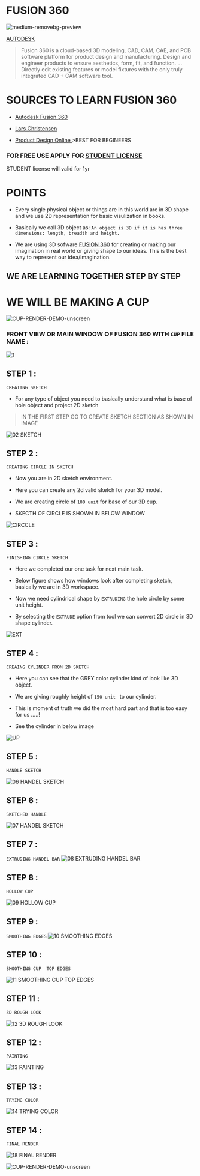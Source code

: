 # FUSION 360
![medium-removebg-preview](https://user-images.githubusercontent.com/58439868/132957295-468d6081-baaf-42c5-84d0-1a26de552473.png)


[AUTODESK](https://www.autodesk.com/)

>Fusion 360 is a cloud-based 3D modeling, CAD, CAM, CAE, and PCB software platform for product design and manufacturing. Design and engineer products to ensure aesthetics, form, fit, and function. ... Directly edit existing features or model fixtures with the only truly integrated CAD + CAM software tool.

# SOURCES TO LEARN FUSION 360

- [Autodesk Fusion 360](https://www.youtube.com/c/AutodeskFusion360)

- [Lars Christensen](https://www.youtube.com/user/cadcamstuff)

- [Product Design Online ](https://www.youtube.com/channel/UCooViVfi0DaWk_eqxIXXiOQ) >BEST FOR BEGINEERS

### FOR FREE USE APPLY FOR [STUDENT LICENSE](https://www.autodesk.in/campaigns/education/fusion-360) 

STUDENT license will valid for 1yr 

# POINTS 

- Every single physical object or things are in this world are in 3D shape and we use 2D representation for basic visulization in books.

- Basically we call 3D object as: ```An object is 3D if it is has three dimensions: length, breadth and height.```

- We are using 3D sofware [FUSION 360](https://github.com/markad-yash/Fusion_360/) for creating or making our imagination in real world or giving shape to our ideas. This is the best way to represent our idea/Imagination.



## WE ARE LEARNING TOGETHER STEP BY STEP

# WE WILL BE MAKING A CUP



![CUP-RENDER-DEMO-unscreen](https://user-images.githubusercontent.com/58439868/132989967-be9d8a74-5540-4e0a-a154-1d4e8dc794b6.gif)



### FRONT VIEW OR MAIN WINDOW OF FUSION 360 WITH  ```CUP``` FILE NAME :

![1](https://user-images.githubusercontent.com/58439868/132986653-e9f647e7-46e8-4d5f-9414-823323b8522e.png)


## STEP 1 :

```CREATING SKETCH```

 - For any type of object you need to basically understand what is base of hole object and project 2D sketch 
 > IN THE FIRST STEP GO TO CREATE SKETCH SECTION AS SHOWN IN IMAGE

![02 SKETCH](https://user-images.githubusercontent.com/58439868/132986767-07cd2143-e087-4d68-9697-6d8965843cff.png)


## STEP 2 :
```CREATING CIRCLE IN SKETCH```

- Now you are in 2D sketch environment.

- Here you can create any 2d valid sketch for your 3D model.

- We are creating circle of ```100 unit``` for base of our 3D cup.

- SKECTH OF CIRCLE IS SHOWN IN BELOW WINDOW


![CIRCCLE](https://user-images.githubusercontent.com/58439868/132986878-c2697c9a-4c32-4043-9a81-5b79e3a1215c.png)


## STEP 3 :
 ```FINISHING CIRCLE SKETCH```
 
 - Here we completed our one task for next main task.

- Below figure shows how windows look after completing sketch, basically we are in 3D workspace.

- Now we need cylindrical shape by ```EXTRUDING``` the hole circle by some unit height.

- By selecting the ```EXTRUDE``` option from tool we can convert 2D circle in 3D shape cylinder. 

![EXT](https://user-images.githubusercontent.com/58439868/132987080-f2f376ef-96ff-4ad1-8dd2-328993b27d32.png)

## STEP 4 :

```CREAING CYLINDER FROM 2D SKETCH```

- Here you can see that the GREY color cylinder kind of look like 3D object.

- We are giving roughly height of ```150 unit ``` to our cylinder.

- This is moment of truth we did the most hard part and that is too easy for us .....!

- See the cylinder in below image 

![UP](https://user-images.githubusercontent.com/58439868/132987087-c824e2dd-0562-497b-92aa-25957f4b9c14.png)




## STEP 5 :
```HANDLE SKETCH```

![06 HANDEL SKETCH](https://user-images.githubusercontent.com/58439868/133222177-2cde9f8f-fc33-43e2-a74c-2fed72cfedd5.png)


## STEP 6 :
```SKETCHED HANDLE```

![07 HANDEL SKETCH](https://user-images.githubusercontent.com/58439868/133222202-2fec5124-bbfd-43fb-8e16-d23bebed3942.png)


## STEP 7 :

``EXTRUDING HANDEL BAR``
![08 EXTRUDING HANDEL BAR](https://user-images.githubusercontent.com/58439868/133222210-254cc46d-0bc3-4e69-9451-c4ac55c8e343.png)


## STEP 8 :
```HOLLOW CUP```

![09 HOLLOW CUP](https://user-images.githubusercontent.com/58439868/133222228-b9f34b95-aab0-4a5e-af1b-d5aedb37baad.png)


## STEP 9 :
```SMOOTHING EDGES```
![10 SMOOTHING EDGES](https://user-images.githubusercontent.com/58439868/133222248-d7829aee-734c-4ca9-8d41-7f73f20e5c3a.png)


## STEP 10 :
```SMOOTHING CUP  TOP EDGES```

![11 SMOOTHING CUP  TOP EDGES](https://user-images.githubusercontent.com/58439868/133222283-e9a76011-f15c-4f73-849b-ed501a3dd306.png)

## STEP 11 :
```3D ROUGH LOOK```

![12 3D ROUGH LOOK](https://user-images.githubusercontent.com/58439868/133222360-2674ca0c-2c6f-469d-8596-ef4cebbce937.png)


## STEP 12 :
```PAINTING```

![13 PAINTING](https://user-images.githubusercontent.com/58439868/133222392-fe6bfe61-28be-44dd-b033-e7b1f32e556e.png)



## STEP 13 :
```TRYING COLOR```

![14 TRYING COLOR](https://user-images.githubusercontent.com/58439868/133222515-1a4616b2-df86-4f6c-9162-38f7a3691816.png)

## STEP 14 :
```FINAL RENDER```

![18 FINAL RENDER](https://user-images.githubusercontent.com/58439868/133222580-769b6b85-f04f-4017-8f9d-ed4c81d30e0a.png)


![CUP-RENDER-DEMO-unscreen](https://user-images.githubusercontent.com/58439868/132989967-be9d8a74-5540-4e0a-a154-1d4e8dc794b6.gif)
